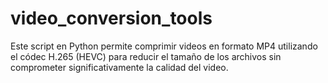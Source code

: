 # video_conversion_tools
Este script en Python permite comprimir videos en formato MP4 utilizando el códec H.265 (HEVC) para reducir el tamaño de los archivos sin comprometer significativamente la calidad del video.
